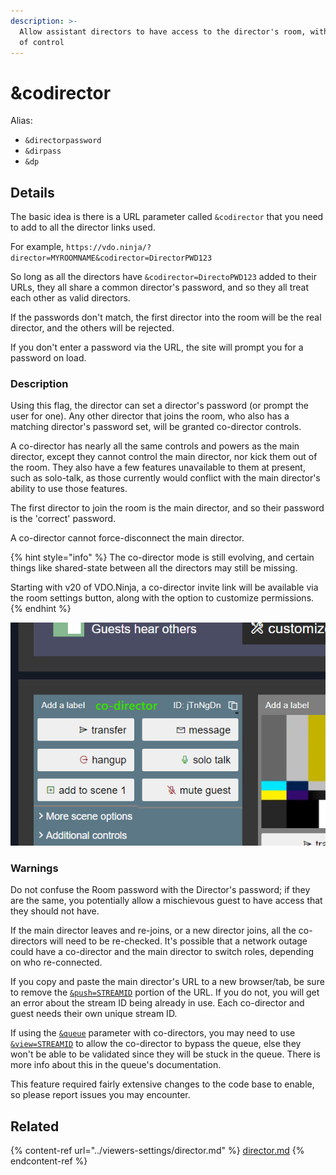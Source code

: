 ```yaml
---
description: >-
  Allow assistant directors to have access to the director's room, with a subset
  of control
---
```


# \&codirector

Alias:&#x20;

* `&directorpassword`
* `&dirpass`
* `&dp`

## Details

The basic idea is there is a URL parameter called `&codirector` that you need to add to all the director links used.

For example, `https://vdo.ninja/?director=MYROOMNAME&codirector=DirectorPWD123`

So long as all the directors have `&codirector=DirectoPWD123` added to their URLs, they all share a common director's password, and so they all treat each other as valid directors.

If the passwords don't match, the first director into the room will be the real director, and the others will be rejected.

If you don't enter a password via the URL, the site will prompt you for a password on load.

### Description

Using this flag, the director can set a director's password (or prompt the user for one). Any other director that joins the room, who also has a matching director's password set, will be granted co-director controls.

A co-director has nearly all the same controls and powers as the main director, except they cannot control the main director, nor kick them out of the room. They also have a few features unavailable to them at present, such as solo-talk, as those currently would conflict with the main director's ability to use those features.

The first director to join the room is the main director, and so their password is the 'correct' password.

A co-director cannot force-disconnect the main director.

{% hint style="info" %}
The co-director mode is still evolving, and certain things like shared-state between all the directors may still be missing.&#x20;

Starting with v20 of VDO.Ninja, a co-director invite link will be available via the room settings button, along with the option to customize permissions.
{% endhint %}

![The co-directors have a special color assigned to them](<../.gitbook/assets/image (31).png>)

### Warnings

Do not confuse the Room password with the Director's password; if they are the same, you potentially allow a mischievous guest to have access that they should not have.

If the main director leaves and re-joins, or a new director joins, all the co-directors will need to be re-checked. It's possible that a network outage could have a co-director and the main director to switch roles, depending on who re-connected.

If you copy and paste the main director's URL to a new browser/tab, be sure to remove the [`&push=STREAMID`](../source-settings/push.md) portion of the URL. If you do not, you will get an error about the stream ID being already in use. Each co-director and guest needs their own unique stream ID.

If using the [`&queue`](../general-settings/queue.md) parameter with co-directors, you may need to use [`&view=STREAMID`](../advanced-settings/view-parameters/view.md) to allow the co-director to bypass the queue, else they won't be able to be validated since they will be stuck in the queue. There is more info about this in the queue's documentation.

This feature required fairly extensive changes to the code base to enable, so please report issues you may encounter.&#x20;

## Related

{% content-ref url="../viewers-settings/director.md" %}
[director.md](../viewers-settings/director.md)
{% endcontent-ref %}
